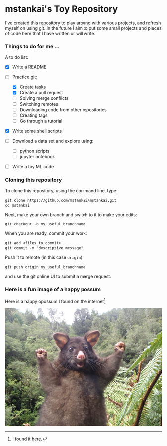 # mstankai's Toy Repository

I've created this repository to play around with various projects, and refresh myself on using git. In the future I aim to put some small projects and pieces of code here that I have written or will write.

### Things to do for me ...

A to do list:

- [x] Write a README
- [ ] Practice git:
  - [x] Create tasks
  - [x] Create a pull request
  - [ ] Solving merge conflicts
  - [ ] Switching remotes
  - [ ] Downloading code from other repositories
  - [ ] Creating tags
  - [ ] Go through a tutorial
- [x] Write some shell scripts
- [ ] Download a data set and explore using:
  - [ ] python scripts
  - [ ] jupyter notebook
- [ ] Write a toy ML code


### Cloning this repository

To clone this repository, using the command line, type:
```
git clone https://github.com/mstankai/mstankai.git
cd mstankai
```

Next, make your own branch and switch to it to make your edits:
```
git checkout -b my_useful_branchname
```

When you are ready, commit your work:

```
git add <files_to_commit>
git commit -m "descriptive message"
```

Push it to remote (in this case `origin`) 
```
git push origin my_useful_branchname
```
and use the git online UI to submit a merge request. 


### Here is a fun image of a happy possum

Here is a happy opossum I found on the internet[^1]

![happy possum from the internet](/img/other/optimistic-opossum.png)

[^1]: I found it [here](https://www.boredpanda.com/blog/wp-content/uploads/2017/01/optimistic-opossum-new-zealand-33.png). 


